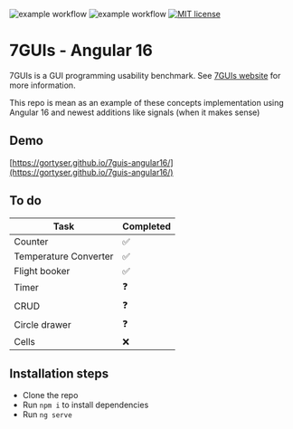 ![example workflow](https://github.com/Gortyser/7guis-angular16/actions/workflows/deploy.yml/badge.svg)
![example workflow](https://github.com/Gortyser/7guis-angular16/actions/workflows/push-checks.yml/badge.svg)
[![MIT license](https://img.shields.io/badge/License-MIT-blue.svg)](https://lbesson.mit-license.org/)

# 7GUIs - Angular 16

7GUIs is a GUI programming usability benchmark.
See [7GUIs website](https://7guis.github.io/7guis) for more information.

This repo is mean as an example of these concepts implementation
using Angular 16 and newest additions like signals
(when it makes sense)

## Demo

[https://gortyser.github.io/7guis-angular16/](https://gortyser.github.io/7guis-angular16/)

## To do

| Task                  | Completed |
|-----------------------|-----------|
| Counter               | ✅         |
| Temperature Converter | ✅         |
| Flight booker         | ✅         |
| Timer                 | ❓         |
| CRUD                  | ❓         |
| Circle drawer         | ❓         |
| Cells                 | ❌         |

## Installation steps

- Clone the repo
- Run `npm i` to install dependencies
- Run `ng serve`

